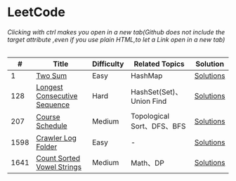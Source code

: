 # LeetCode
###### Clicking with ctrl makes you open in a new tab(Github does not include the target attribute ,even if you use plain HTML,to let a Link open in a new tab)

\# | Title | Difficulty | Related Topics | Solution
---|---|---|---|---|
1 | [Two Sum](https://leetcode.com/problems/two-sum/) | Easy | HashMap | [Solutions](Solutions/1.%20Two%20Sum)
128 | [Longest Consecutive Sequence](https://leetcode.com/problems/longest-consecutive-sequence/) | Hard | HashSet(Set)、Union Find| [Solutions](Solutions/128.%20Longest%20Consecutive%20Sequence)
207 | [Course Schedule](https://leetcode.com/problems/course-schedule/) | Medium | Topological Sort、DFS、BFS | [Solutions](Solutions/207.%20Course%20Schedule)
1598 | [Crawler Log Folder](https://leetcode.com/problems/crawler-log-folder/) | Easy |-| [Solutions](Solutions/1598.%20Crawler%20Log%20Folder)
1641 | [Count Sorted Vowel Strings](https://leetcode.com/problems/count-sorted-vowel-strings/) | Medium | Math、DP | [Solutions](Solutions/1641.%20Count%20Sorted%20Vowel%20Strings)
